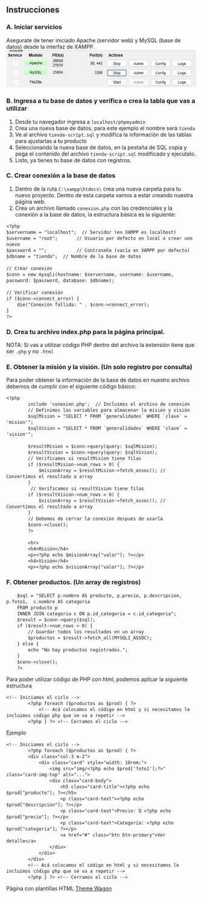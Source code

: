 
## Instrucciones

### A. Iniciar servicios
Asegurate de tener iniciado Apache (servidor web) y MySQL (base de datos) desde la interfaz de XAMPP.
![alt text](img/apache.png)

### B. Ingresa a tu base de datos y verifica o crea la tabla que vas a utilizar
1. Desde tu navegador ingresa a `localhost/phpmyadmin`
2. Crea una nueva base de datos, para este ejemplo el nombre será `tienda`
3. Ve al archivo `tienda-script.sql` y modifica la información de las tablas para ajustarlas a tu producto
4. Seleccionando la nueva base de datos, en la pestaña de SQL copia y pega el contenido del archivo `tienda-script.sql` modificado y ejecutalo. 
5. Listo, ya tienes tu base de datos con registros. 

### C. Crear conexión a la base de datos
1. Dentro de la ruta `C:\xampp\htdocs\` crea una nueva carpeta para tu nuevo proyecto. Dentro de esta carpeta vamos a estar creando nuestra página web. 
2. Crea un archivo llamado `conexion.php` con las credenciales y la conexión a la base de datos, la estructura básica es la siguiente: 

```
<?php
$servername = "localhost";  // Servidor (en XAMPP es localhost)
$username = "root";       // Usuario por defecto en local o crear uno nuevo
$password = "";           // Contraseña (vacía en XAMPP por defecto)
$dbname = "tienda";  // Nombre de la base de datos

// Crear conexión
$conn = new mysqli(hostname: $servername, username: $username, password: $password, database: $dbname);

// Verificar conexión
if ($conn->connect_error) {
    die("Conexión fallida: " . $conn->connect_error);
}
?>
```

### D. Crea tu archivo index.php para la página principal. 
NOTA: Si vas a utilizar código PHP dentro del archivo la extensión tiene que ser `.php` y no `.html`


### E. Obtener la misión y la visión. (Un solo registro por consulta)
Para poder obtener la información de la base de datos en nuestro archivo debemos de cumplir con el siguiente código básico: 
```
<?php 
        include 'conexion.php';  // Incluimos el archivo de conexión
        // Definimos las variables para almacenar la misión y visión
        $sqlMision = "SELECT * FROM `generalidades` WHERE `clave` = 'mision'";
        $sqlVision = "SELECT * FROM `generalidades` WHERE `clave` = 'vision'";

        $resultMision = $conn->query(query: $sqlMision);
        $resultVision = $conn->query(query: $sqlVision);
        // Verificamos si resultMision tiene filas
        if ($resultMision->num_rows > 0) {
            $misionArray = $resultMision->fetch_assoc(); // Convertimos el resultado a array            
        } 
         // Verificamos si resultVision tiene filas
        if ($resultVision->num_rows > 0) {
            $visionArray = $resultVision->fetch_assoc(); // Convertimos el resultado a array            
        } 
        // Debemos de cerrar la conexión despues de usarla
        $conn->close();
        ?>

        <hr>
        <h4>Misión</h4>
        <p><?php echo $misionArray["valor"]; ?></p>
        <h4>Visión</h4>
        <p><?php echo $visionArray["valor"]; ?></p>
```

### F. Obtener productos. (Un array de registros)
```<?php include 'conexion.php'; 
    $sql = "SELECT p.nombre AS producto, p.precio, p.descripcion, p.foto1,  c.nombre AS categoria 
    FROM producto p 
    INNER JOIN categoria c ON p.id_categoria = c.id_categoria";
    $result = $conn->query($sql);
    if ($result->num_rows > 0) {
        // Guardar todos los resultados en un array
        $productos = $result->fetch_all(MYSQLI_ASSOC);
    } else {
        echo "No hay productos registrados.";
    }
    $conn->close();
    ?>
```
Para poder utilizar código de PHP con html, podemos aplicar la siguiente estructura
```
<!-- Iniciamos el ciclo -->
        <?php foreach ($productos as $prod) { ?>        
            <!-- Acá colocamos el código en html y si necesitamos le incluimos código php que se va a repetir -->
        <?php } ?> <!-- Cerramos el ciclo -->
```
Ejemplo
```
<!-- Iniciamos el ciclo -->
        <?php foreach ($productos as $prod) { ?>
        <div class="col-3 m-2">
            <div class="card" style="width: 18rem;">
                <img src="img/<?php echo $prod['foto1'];?>" class="card-img-top" alt="...">
                <div class="card-body">
                    <h5 class="card-title"><?php echo $prod["producto"]; ?></h5>
                    <p class="card-text"><?php echo $prod["descripcion"]; ?></p>
                    <p class="card-text">Precio: Q <?php echo $prod["precio"]; ?></p>
                    <p class="card-text">Categoría: <?php echo $prod["categoria"]; ?></p>
                    <a href="#" class="btn btn-primary">Ver detalle</a>
                </div>
            </div>
        </div>
        <!-- Acá colocamos el código en html y si necesitamos le incluimos código php que se va a repetir -->
        <?php } ?> <!-- Cerramos el ciclo -->
```

Página con plantillas HTML
[Theme Wagon](https://themewagon.com/)
